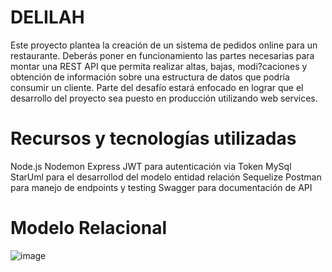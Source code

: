# DELILAH
Este proyecto plantea la creación de un sistema de pedidos online para un restaurante. Deberás poner en funcionamiento las partes necesarias para montar una REST API que permita realizar altas, bajas, modi?caciones y obtención de información sobre una estructura de datos que podría consumir un cliente. Parte del desafío estará enfocado en lograr que el desarrollo del proyecto sea puesto en producción utilizando web services.
# Recursos y tecnologías utilizadas

Node.js
Nodemon
Express
JWT para autenticación via Token
MySql
StarUml para el desarrollod del modelo entidad relación
Sequelize
Postman para manejo de endpoints y testing
Swagger para documentación de API


# Modelo Relacional
![image](https://user-images.githubusercontent.com/69877193/119246929-3a4d0700-bb4b-11eb-98a4-2b768b7332fe.png)
